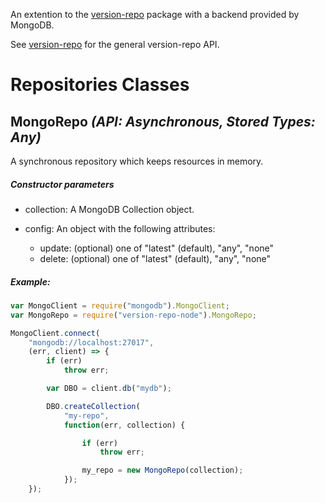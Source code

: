 An extention to the [version-repo](https://www.npmjs.com/package/version-repo)
package with a backend provided by MongoDB.

See [version-repo](https://www.npmjs.com/package/version-repo) for the general version-repo API.

# Repositories Classes

## MongoRepo *(API: Asynchronous, Stored Types: Any)*

A synchronous repository which keeps resources in memory.

##### Constructor parameters

- collection:  A MongoDB Collection object.

- config:  An object with the following attributes: 
	- update: (optional) one of "latest" (default), "any", "none"
	- delete: (optional) one of "latest" (default), "any", "none"

##### Example: 

```javascript
var MongoClient = require("mongodb").MongoClient;
var MongoRepo = require("version-repo-node").MongoRepo;

MongoClient.connect(
	"mongodb://localhost:27017",
	(err, client) => {
		if (err) 
			throw err;

		var DBO = client.db("mydb");

		DBO.createCollection(
			"my-repo", 
			function(err, collection) {

				if (err) 
					throw err;

				my_repo = new MongoRepo(collection);
			});
	});
```

